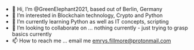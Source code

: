 - 👋 Hi, I’m @GreenElephant2021, based out of Berlin, Germany
- 👀 I’m interested in Blockchain technology, Crypto and Python
- 🌱 I’m currently learning Python as well as IT concepts, scripting
- 💞️ I’m looking to collaborate on ... nothing currently - just trying to grasp basics currently
- 📫 How to reach me ... email me emrys.fillmore@protonmail.com

<!---
GreenElephant2021/GreenElephant2021 is a ✨ special ✨ repository because its `README.md` (this file) appears on your GitHub profile.
You can click the Preview link to take a look at your changes.
--->
